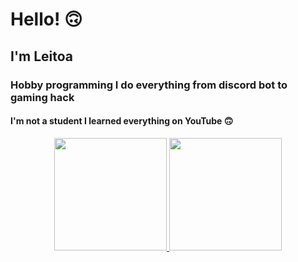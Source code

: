 # Hello! 🙃
## I'm Leitoa
### Hobby programming I do everything from discord bot to gaming hack
#### I'm not a student I learned everything on YouTube 🙃
<div align="center">
  <a href="https://github.com/Leitoa">
  <img height="180em" src="https://github-readme-stats.vercel.app/api?username=Leitoa&show_icons=true&theme=dracula&include_all_commits=true&count_private=true"/>
  <img height="180em" src="https://github-readme-stats.vercel.app/api/top-langs/?username=Leitoa&layout=compact&langs_count=7&theme=dracula"/>
</div>
